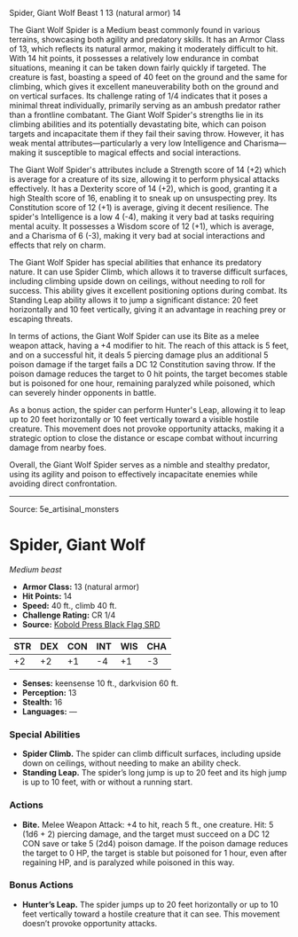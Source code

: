<MonsterName/>Spider, Giant Wolf</MonsterName>
<CreatureType/>Beast</CreatureType>
<CR/>1</CR>
<AC/>13 (natural armor)</AC>
<HP/>14</HP>
<summary>The Giant Wolf Spider is a Medium beast commonly found in various terrains, showcasing both agility and predatory skills. It has an Armor Class of 13, which reflects its natural armor, making it moderately difficult to hit. With 14 hit points, it possesses a relatively low endurance in combat situations, meaning it can be taken down fairly quickly if targeted. The creature is fast, boasting a speed of 40 feet on the ground and the same for climbing, which gives it excellent maneuverability both on the ground and on vertical surfaces. Its challenge rating of 1/4 indicates that it poses a minimal threat individually, primarily serving as an ambush predator rather than a frontline combatant. The Giant Wolf Spider's strengths lie in its climbing abilities and its potentially devastating bite, which can poison targets and incapacitate them if they fail their saving throw. However, it has weak mental attributes—particularly a very low Intelligence and Charisma—making it susceptible to magical effects and social interactions. </summary>

<detail>

The Giant Wolf Spider's attributes include a Strength score of 14 (+2) which is average for a creature of its size, allowing it to perform physical attacks effectively. It has a Dexterity score of 14 (+2), which is good, granting it a high Stealth score of 16, enabling it to sneak up on unsuspecting prey. Its Constitution score of 12 (+1) is average, giving it decent resilience. The spider's Intelligence is a low 4 (-4), making it very bad at tasks requiring mental acuity. It possesses a Wisdom score of 12 (+1), which is average, and a Charisma of 6 (-3), making it very bad at social interactions and effects that rely on charm.

The Giant Wolf Spider has special abilities that enhance its predatory nature. It can use Spider Climb, which allows it to traverse difficult surfaces, including climbing upside down on ceilings, without needing to roll for success. This ability gives it excellent positioning options during combat. Its Standing Leap ability allows it to jump a significant distance: 20 feet horizontally and 10 feet vertically, giving it an advantage in reaching prey or escaping threats.

In terms of actions, the Giant Wolf Spider can use its Bite as a melee weapon attack, having a +4 modifier to hit. The reach of this attack is 5 feet, and on a successful hit, it deals 5 piercing damage plus an additional 5 poison damage if the target fails a DC 12 Constitution saving throw. If the poison damage reduces the target to 0 hit points, the target becomes stable but is poisoned for one hour, remaining paralyzed while poisoned, which can severely hinder opponents in battle. 

As a bonus action, the spider can perform Hunter's Leap, allowing it to leap up to 20 feet horizontally or 10 feet vertically toward a visible hostile creature. This movement does not provoke opportunity attacks, making it a strategic option to close the distance or escape combat without incurring damage from nearby foes. 

Overall, the Giant Wolf Spider serves as a nimble and stealthy predator, using its agility and poison to effectively incapacitate enemies while avoiding direct confrontation.</detail>



---

Source: 5e_artisinal_monsters

# Spider, Giant Wolf

*Medium beast*

- **Armor Class:** 13 (natural armor)
- **Hit Points:** 14
- **Speed:** 40 ft., climb 40 ft.
- **Challenge Rating:** CR 1/4
- **Source:** [Kobold Press Black Flag SRD](https://koboldpress.com/black-flag-roleplaying/)

| STR | DEX | CON | INT | WIS | CHA |
| --- | --- | --- | --- | --- | --- |
| +2 | +2 | +1 | -4 | +1 | -3 |

- **Senses:** keensense 10 ft., darkvision 60 ft.
- **Perception:** 13
- **Stealth:** 16
- **Languages:** —

### Special Abilities

- **Spider Climb.** The spider can climb difficult surfaces, including upside down on ceilings, without needing to make an ability check.
- **Standing Leap.** The spider’s long jump is up to 20 feet and its high jump is up to 10 feet, with or without a running start.

### Actions

- **Bite.** Melee Weapon Attack: +4 to hit, reach 5 ft., one creature. Hit: 5 (1d6 + 2) piercing damage, and the target must succeed on a DC 12 CON save or take 5 (2d4) poison damage. If the poison damage reduces the target to 0 HP, the target is stable but poisoned for 1 hour, even after regaining HP, and is paralyzed while poisoned in this way.

### Bonus Actions

- **Hunter’s Leap.** The spider jumps up to 20 feet horizontally or up to 10 feet vertically toward a hostile creature that it can see. This movement doesn’t provoke opportunity attacks.



